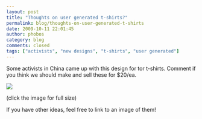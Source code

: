 ```yaml
---
layout: post
title: "Thoughts on user generated t-shirts?"
permalink: blog/thoughts-on-user-generated-t-shirts
date: 2009-10-11 22:01:45
author: phobos
category: blog
comments: closed
tags: ["activists", "new designs", "t-shirts", "user generated"]
---
```


Some activists in China came up with this design for tor t-shirts. Comment if you think we should make and sell these for \$20/ea.  
   
  

[![](http://freehaven.net/~phobos/2009-09-29-tshirt.jpg)](http://freehaven.net/~phobos/2009-09-29-tshirt.jpg)

(click the image for full size)

If you have other ideas, feel free to link to an image of them!
